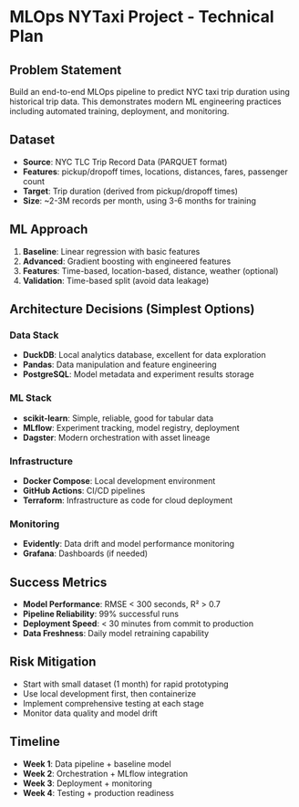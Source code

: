 # MLOps NYTaxi Project - Technical Plan

## Problem Statement
Build an end-to-end MLOps pipeline to predict NYC taxi trip duration using historical trip data. This demonstrates modern ML engineering practices including automated training, deployment, and monitoring.

## Dataset
- **Source**: NYC TLC Trip Record Data (PARQUET format)
- **Features**: pickup/dropoff times, locations, distances, fares, passenger count
- **Target**: Trip duration (derived from pickup/dropoff times)
- **Size**: ~2-3M records per month, using 3-6 months for training

## ML Approach
1. **Baseline**: Linear regression with basic features
2. **Advanced**: Gradient boosting with engineered features
3. **Features**: Time-based, location-based, distance, weather (optional)
4. **Validation**: Time-based split (avoid data leakage)

## Architecture Decisions (Simplest Options)

### Data Stack
- **DuckDB**: Local analytics database, excellent for data exploration
- **Pandas**: Data manipulation and feature engineering
- **PostgreSQL**: Model metadata and experiment results storage

### ML Stack
- **scikit-learn**: Simple, reliable, good for tabular data
- **MLflow**: Experiment tracking, model registry, deployment
- **Dagster**: Modern orchestration with asset lineage

### Infrastructure
- **Docker Compose**: Local development environment
- **GitHub Actions**: CI/CD pipelines
- **Terraform**: Infrastructure as code for cloud deployment

### Monitoring
- **Evidently**: Data drift and model performance monitoring
- **Grafana**: Dashboards (if needed)

## Success Metrics
- **Model Performance**: RMSE < 300 seconds, R² > 0.7
- **Pipeline Reliability**: 99% successful runs
- **Deployment Speed**: < 30 minutes from commit to production
- **Data Freshness**: Daily model retraining capability

## Risk Mitigation
- Start with small dataset (1 month) for rapid prototyping
- Use local development first, then containerize
- Implement comprehensive testing at each stage
- Monitor data quality and model drift

## Timeline
- **Week 1**: Data pipeline + baseline model
- **Week 2**: Orchestration + MLflow integration  
- **Week 3**: Deployment + monitoring
- **Week 4**: Testing + production readiness